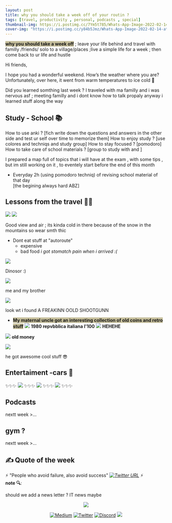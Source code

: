 ```yaml
---
layout: post
title: why you should take a week off of your routin ?
tags: [travel, productivity , personal, podcasts , special]
thumbnail-img: https://i.postimg.cc/7Ym5t785/Whats-App-Image-2022-02-14-at-18-23-17-6.jpg
cover-img: "https://i.postimg.cc/y84b5Jmz/Whats-App-Image-2022-02-14-at-18-23-17-2.jpg"
---
```


<span style="background-color: #C6BF9C;">**why you should take a week off**</span>  ; leave your life behind and travel with familly /friends/ solo to a village/places ;live a simple life for a week ; then come back to ur life and hustle  

Hi friends,

I hope you had a wonderful weekend. How’s the weather where you are? Unfortunately, over here, it went from warm temperatures to ice cold 🥶

Did you learned somthing last week ? I traveled with ma familly and i was nervous asf ; meeting familly and i dont know how to talk propaly anyway i learned stuff along the way 

## Study - School 📚
How to use anki ? [fich write down the questions and answers in the other side and test ur self over time to memorize them]
How to enjoy study ? [use colores and techniqs and study group]
How to stay focused ? [pomodoro]
How to take care of school materials ? [group to study with and ]

I prepared a map full of topics that i will have at the exam , with some tips , but im still working on it , to eventely start before the end of this month

+ Everyday 2h (using pomodoro techniq) of revising school material of that day  
[the begining always hard ABZ]
## Lessons from the travel 🗻👏
![](../assets/img/2022-02-14-why-you-should-take-a-week-off/2022-02-14-why-you-should-take-a-week-off0.png)
![](../assets/img/2022-02-14-why-you-should-take-a-week-off/2022-02-14-why-you-should-take-a-week-off1.png)

Good view and air ; its kinda cold in there because of the snow in the mountains so wear smth thic 

+ Dont eat stuff at "autoroute"
	- expensive 
	- bad food 
*i got stomatch pain when i arrived :(*

![](../assets/img/2022-02-14-why-you-should-take-a-week-off/2022-02-14-why-you-should-take-a-week-off2.png)

Dinosor :) 

![](../assets/img/2022-02-14-why-you-should-take-a-week-off/2022-02-14-why-you-should-take-a-week-off3.png)

me and my brother 

![](../assets/img/2022-02-14-why-you-should-take-a-week-off/2022-02-14-why-you-should-take-a-week-off4.png)

look wt i found A FREAKINN OOLD SHOOTGUNN


+ <span style="background-color: #C6BF9C;">**My maternal uncle got an interesting collection of old coins and retro stuff**</span>
![](../assets/img/2022-02-14-why-you-should-take-a-week-off/2022-02-14-why-you-should-take-a-week-off5.png)
**1980 repvbblica italiana l'100**
![](../assets/img/2022-02-14-why-you-should-take-a-week-off/2022-02-14-why-you-should-take-a-week-off6.png)
**HEHEHE**

![](../assets/img/2022-02-14-why-you-should-take-a-week-off/2022-02-14-why-you-should-take-a-week-off7.png)
**old money**  

![](../assets/img/2022-02-14-why-you-should-take-a-week-off/2022-02-14-why-you-should-take-a-week-off8.png)


he got awesome cool stuff 😎

## Entertaiment -cars 🚗
✨✨✨
![](https://pbs.twimg.com/media/FLkCbVPXMAknE0B?format=jpg&name=large)
✨✨✨
![](https://pbs.twimg.com/media/FLkCbVNXoAQEFEd?format=jpg&name=large)
✨✨✨
![](https://i.pinimg.com/564x/e3/62/34/e36234d88821886d7d4ae6f56e782a8f.jpg)
✨✨✨

## Podcasts 
nextt week >...
## gym ? 
nextt week >...
## ✍️ Quote of the week 

⚡ "People who avoid failure, also avoid success" *[![Twitter URL](https://img.shields.io/twitter/url/https/twitter.com/bukotsunikki.svg?style=social&label=Follow%20%40bukotsunikki)](https://twitter.com/Thebeast_ufc)* ⚡ <br>
**note 🔍**: 

should we add a news letter ? IT news maybe 
<p align="center">
    <img src="https://media.giphy.com/media/WUXTyq8A1C7OebUXOv/giphy.gif">
</p>


<p align="center">
    <a href="https://thefamasgame.medium.com/">
    <img alt="Medium" src="https://img.shields.io/badge/Medium%20-%23000000.svg?&style=for-the-badge&logo=Medium&logoColor=white"/></a>
    <a href="https://twitter.com/ChabouAit">
    <img alt="Twitter" src="https://img.shields.io/badge/Twitter%20-%231DA1F2.svg?&style=for-the-badge&logo=Twitter&logoColor=white"/></a>
    <a href="https://discord.gg/rFC7u7VKc9">
    <img alt="Discord" src="https://img.shields.io/badge/Discord%20-%237289DA.svg?&style=for-the-badge&logo=discord&logoColor=white"/></a>
    <a href="https://github.com/amine123ait.gpg">
    <img src="https://img.shields.io/badge/pgp-0xD1C381399984AAB5-313131?style=for-the-badge" /></a>
</p>
